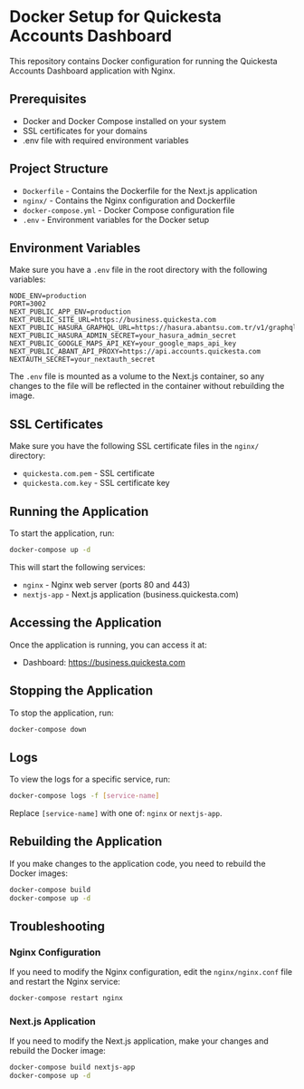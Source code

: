 # Docker Setup for Quickesta Accounts Dashboard

This repository contains Docker configuration for running the Quickesta Accounts Dashboard application with Nginx.

## Prerequisites

- Docker and Docker Compose installed on your system
- SSL certificates for your domains
- .env file with required environment variables

## Project Structure

- `Dockerfile` - Contains the Dockerfile for the Next.js application
- `nginx/` - Contains the Nginx configuration and Dockerfile
- `docker-compose.yml` - Docker Compose configuration file
- `.env` - Environment variables for the Docker setup

## Environment Variables

Make sure you have a `.env` file in the root directory with the following variables:

```
NODE_ENV=production
PORT=3002
NEXT_PUBLIC_APP_ENV=production
NEXT_PUBLIC_SITE_URL=https://business.quickesta.com
NEXT_PUBLIC_HASURA_GRAPHQL_URL=https://hasura.abantsu.com.tr/v1/graphql
NEXT_PUBLIC_HASURA_ADMIN_SECRET=your_hasura_admin_secret
NEXT_PUBLIC_GOOGLE_MAPS_API_KEY=your_google_maps_api_key
NEXT_PUBLIC_ABANT_API_PROXY=https://api.accounts.quickesta.com
NEXTAUTH_SECRET=your_nextauth_secret
```

The `.env` file is mounted as a volume to the Next.js container, so any changes to the file will be reflected in the container without rebuilding the image.

## SSL Certificates

Make sure you have the following SSL certificate files in the `nginx/` directory:

- `quickesta.com.pem` - SSL certificate
- `quickesta.com.key` - SSL certificate key

## Running the Application

To start the application, run:

```bash
docker-compose up -d
```

This will start the following services:

- `nginx` - Nginx web server (ports 80 and 443)
- `nextjs-app` - Next.js application (business.quickesta.com)

## Accessing the Application

Once the application is running, you can access it at:

- Dashboard: https://business.quickesta.com

## Stopping the Application

To stop the application, run:

```bash
docker-compose down
```

## Logs

To view the logs for a specific service, run:

```bash
docker-compose logs -f [service-name]
```

Replace `[service-name]` with one of: `nginx` or `nextjs-app`.

## Rebuilding the Application

If you make changes to the application code, you need to rebuild the Docker images:

```bash
docker-compose build
docker-compose up -d
```

## Troubleshooting

### Nginx Configuration

If you need to modify the Nginx configuration, edit the `nginx/nginx.conf` file and restart the Nginx service:

```bash
docker-compose restart nginx
```

### Next.js Application

If you need to modify the Next.js application, make your changes and rebuild the Docker image:

```bash
docker-compose build nextjs-app
docker-compose up -d
```
